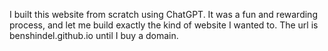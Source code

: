 I built this website from scratch using ChatGPT. It was a fun and rewarding process, and let me build exactly the kind of website I wanted to.  The url is benshindel.github.io until I buy a domain.
